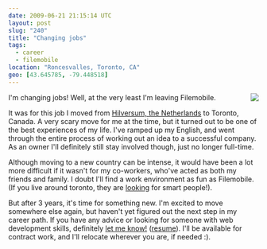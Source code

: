 ```yaml
---
date: 2009-06-21 21:15:14 UTC
layout: post
slug: "240"
title: "Changing jobs"
tags:
  - career
  - filemobile
location: "Roncesvalles, Toronto, CA"
geo: [43.645785, -79.448518]
---
```

<p><a href="http://www.filemobile.net/"><img src="http://evertpot.com/resources/images/fm-logo.png" style="float: right" /></a></p>

<p>I'm changing jobs! Well, at the very least I'm leaving Filemobile.</p>

<p>It was for this job I moved from <a href="http://maps.google.com/maps?f=q&source=s_q&hl=en&geocode=&q=hilversum,+nl&sll=43.670233,-79.386755&sspn=0.516538,1.235962&ie=UTF8&ll=52.227799,5.171127&spn=0.218705,0.617981&z=11&iwloc=A">Hilversum, the Netherlands</a> to Toronto, Canada. A very scary move for me at the time, but it turned out to be one of the best experiences of my life. I've ramped up my English, and went through the entire process of working out an idea to a successful company. As an owner I'll definitely still stay involved though, just no longer full-time.</p>

<p>Although moving to a new country can be intense, it would have been a lot more difficult if it wasn't for my co-workers, who've acted as both my friends and family. I doubt I'll find a work environment as fun as Filemobile. (If you live around toronto, they are <a href="http://www.filemobile.net/talent">looking</a> for smart people!).</p>

<p>But after 3 years, it's time for something new. I'm excited to move somewhere else again, but haven't yet figured out the next step in my career path. If you have any advice or looking for someone with web development skills, definitely <a href="/contact">let me know!</a> (<a href="http://evertpot.com/resources/evert-jun-2009.pdf">resume</a>). I'll be available for contract work, and I'll relocate wherever you are, if needed :).</p>


